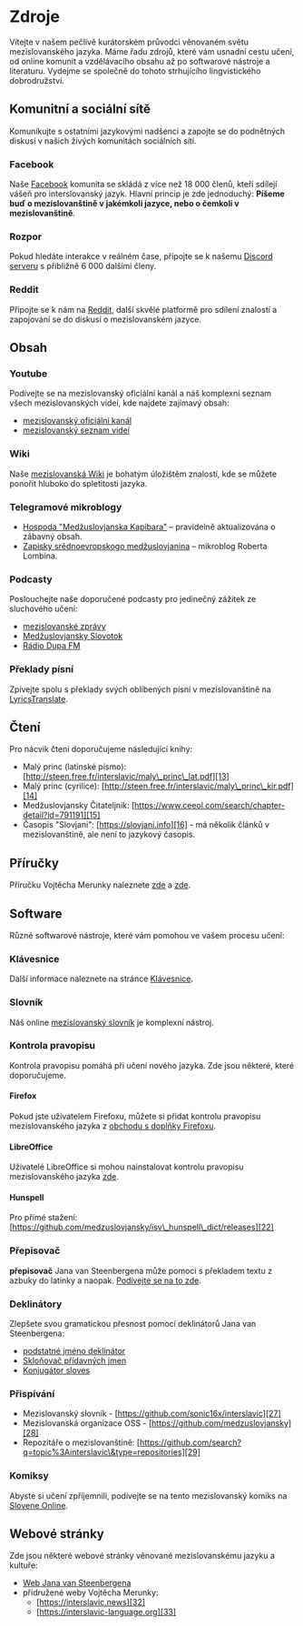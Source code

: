 # Zdroje

Vítejte v našem pečlivě kurátorském průvodci věnovaném světu mezislovanského jazyka. Máme řadu zdrojů, které vám usnadní cestu učení, od online komunit a vzdělávacího obsahu až po softwarové nástroje a literaturu. Vydejme se společně do tohoto strhujícího lingvistického dobrodružství.

## Komunitní a sociální sítě

Komunikujte s ostatními jazykovými nadšenci a zapojte se do podnětných diskusí v našich živých komunitách sociálních sítí.

### Facebook

Naše [Facebook][1] komunita se skládá z více než 18 000 členů, kteří sdílejí vášeň pro interslovanský jazyk. Hlavní princip je zde jednoduchý: **Píšeme buď o mezislovanštině v jakémkoli jazyce, nebo o čemkoli v mezislovanštině**.

### Rozpor

Pokud hledáte interakce v reálném čase, připojte se k našemu [Discord serveru][2] s přibližně 6 000 dalšími členy.

### Reddit

Připojte se k nám na [Reddit][3], další skvělé platformě pro sdílení znalostí a zapojování se do diskusí o mezislovanském jazyce.

## Obsah

### Youtube

Podívejte se na mezislovanský oficiální kanál a náš komplexní seznam všech mezislovanských videí, kde najdete zajímavý obsah:

- [mezislovanský oficiální kanál][4]
- [mezislovanský seznam videí][5]

### Wiki

Naše [mezislovanská Wiki][6] je bohatým úložištěm znalostí, kde se můžete ponořit hluboko do spletitosti jazyka.

### Telegramové mikroblogy

- [Hospoda "Medžuslovjanska Kapibara"][7] – pravidelně aktualizována o zábavný obsah.
- [Zapisky srědnoevropskogo medžuslovjanina][8] – mikroblog Roberta Lombina.

### Podcasty

Poslouchejte naše doporučené podcasty pro jedinečný zážitek ze sluchového učení:

- [mezislovanské zprávy][9]
- [Medžuslovjansky Slovotok][10]
- [Rádio Dupa FM][11]

### Překlady písní

Zpívejte spolu s překlady svých oblíbených písní v mezislovanštině na [LyricsTranslate][12].

## Čtení

Pro nácvik čtení doporučujeme následující knihy:

- Malý princ (latinské písmo): [http://steen.free.fr/interslavic/maly\_princ\_lat.pdf][13]
- Malý princ (cyrilice): [http://steen.free.fr/interslavic/maly\_princ\_kir.pdf][14]
- Medžuslovjansky Čitateljnik: [https://www.ceeol.com/search/chapter-detail?id=791191][15]
- Časopis "Slovjani": [https://slovjani.info][16] - má několik článků v mezislovanštině, ale není to jazykový časopis.

## Příručky

Příručku Vojtěcha Merunky naleznete [zde][17] a [zde][15].

## Software

Různé softwarové nástroje, které vám pomohou ve vašem procesu učení:

### Klávesnice

Další informace naleznete na stránce [Klávesnice][18].

### Slovník

Náš online [mezislovanský slovník][19] je komplexní nástroj.

### Kontrola pravopisu

Kontrola pravopisu pomáhá při učení nového jazyka. Zde jsou některé, které doporučujeme.

#### Firefox

Pokud jste uživatelem Firefoxu, můžete si přidat kontrolu pravopisu mezislovanského jazyka z [obchodu s doplňky Firefoxu][20].

#### LibreOffice

Uživatelé LibreOffice si mohou nainstalovat kontrolu pravopisu mezislovanského jazyka [zde][21].

#### Hunspell

Pro přímé stažení: [https://github.com/medzuslovjansky/isv\_hunspell\_dict/releases][22]

### Přepisovač

**přepisovač** Jana van Steenbergena může pomoci s překladem textu z azbuky do latinky a naopak. [Podívejte se na to zde][23].

### Deklinátory

Zlepšete svou gramatickou přesnost pomocí deklinátorů Jana van Steenbergena:

- [podstatné jméno deklinátor][24]
- [Skloňovač přídavných jmen][25]
- [Konjugátor sloves][26]

### Přispívání

- Mezislovanský slovník - [https://github.com/sonic16x/interslavic][27]
- Mezislovanská organizace OSS - [https://github.com/medzuslovjansky][28]
- Repozitáře o mezislovanštině: [https://github.com/search?q=topic%3Ainterslavic\&type=repositories][29]

### Komiksy

Abyste si učení zpříjemnili, podívejte se na tento mezislovanský komiks na [Slovene Online][30].

## Webové stránky

Zde jsou některé webové stránky věnované mezislovanskému jazyku a kultuře:

- [Web Jana van Steenbergena][31]
- přidružené weby Vojtěcha Merunky:
   - [https://interslavic.news][32]
   - [https://interslavic-language.org][33]

[1]: https://www.facebook.com/groups/interslavic

[2]: https://discord.com/invite/n3saqm27QW

[3]: https://www.reddit.com/r/interslavic/

[4]: https://www.youtube.com/channel/UCShYXuD2TyJlYd9UWUUiYiA

[5]: https://www.youtube.com/playlist?list=PLT_X5HnKrXoiL3a5oK9Tv977JI8ijvFNM

[6]: https://isv.miraheze.org/

[7]: https://t.me/interslavicthings

[8]: https://t.me/zapiskysm

[9]: https://interslavic.news/podkast

[10]: https://linktr.ee/medzuslovjansky.slovotok

[11]: https://tyflonet.com/siciliano/arhiv/

[12]: https://lyricstranslate.com/language/interslavic

[13]: http://steen.free.fr/interslavic/maly_princ_lat.pdf

[14]: http://steen.free.fr/interslavic/maly_princ_kir.pdf

[15]: https://www.ceeol.com/search/chapter-detail?id=791191

[16]: https://slovjani.info

[17]: https://www.patro.cz/interslavic-zonal-constructed-language/

[18]: ./keyboards.md

[19]: https://interslavic-dictionary.com/

[20]: https://addons.mozilla.org/en-US/firefox/addon/interslavic-spellcheck/

[21]: https://extensions.libreoffice.org/en/extensions/show/15995

[22]: https://github.com/medzuslovjansky/isv_hunspell_dict/releases

[23]: http://steen.free.fr/interslavic/transliterator.html

[24]: http://steen.free.fr/interslavic/declinator.html

[25]: http://steen.free.fr/interslavic/adjectivator.html

[26]: http://steen.free.fr/interslavic/conjugator.html

[27]: https://github.com/sonic16x/interslavic

[28]: https://github.com/medzuslovjansky

[29]: https://github.com/search?q=topic%3Ainterslavic&type=repositories

[30]: https://slovene.online/animation/1.0/msl/index.html

[31]: http://steen.free.fr/interslavic

[32]: https://interslavic.news

[33]: https://interslavic-language.org
